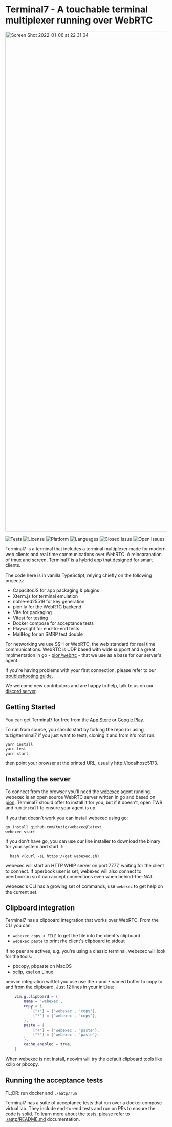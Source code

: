 # Terminal7 - A touchable terminal multiplexer running over WebRTC

<img width="1559" alt="Screen Shot 2022-01-06 at 22 31 04"
src="https://user-images.githubusercontent.com/36852/148447779-959c7c92-d542-4737-9161-bfe009dc746a.png">  

![Tests](https://github.com/tuzig/terminal7/actions/workflows/validate.yml/badge.svg)
![License](https://img.shields.io/badge/license-GPL-green)
![Platform](https://img.shields.io/badge/platform-web-blue)
![Languages](https://img.shields.io/github/languages/top/tuzig/terminal7)
![Closed
Issue](https://img.shields.io/github/issues-closed/tuzig/terminal7?color=A0A0A0)
![Open Issues](https://img.shields.io/github/issues/tuzig/terminal7)

Terminal7 is a terminal that includes a terminal multiplexer made for modern
web clients and real time communications over WebRTC. 
A reincaranation of tmux and screen, Terminal7 is a hybrid
app that designed for smart clients.

The code here is in vanilla TypeSctipt, relying chiefly on the following projects:

- CapacitorJS for app packaging & plugins
- Xterm.js for terminal emulation
- noble-ed25519 for key generation
- pion.ly for the WebRTC backend
- Vite for packaging
- Vitest for testing
- Docker compose for acceptance tests
- Playwright for end-to-end tests
- MailHog for an SMRP test double

For networking we use SSH or WebRTC, the web standard for real time
communications. WebRTC is UDP based with wide support and a great
implmentation in go - [pion/webrtc](https://github.com/pion/webrtc) -
that we use as a base for our server's agent.

If you're having problems with your first connection, please refer to our 
[troubleshooting guide](https://github.com/tuzig/terminal7/blob/master/docs/troubleshooting.md).

We welcome new contributors and are happy to help, talk to us on our
[discord server](https://discord.com/invite/rDBj8k4tUE).

## Getting Started
You can get Terminal7 for free from the 
[App Store](https://apps.apple.com/il/app/terminal7/id1532882447) or
[Google Play](https://play.google.com/store/apps/details?id=dev.terminal).

To run from source, you should start by forking the repo 
(or using tuzig/terminal7 if you just want to test), cloning it and from it's root run:

```console
yarn install
yarn test
yarn start
```
then point your browser at the printed URL, usually http://localhost:5173.

## Installing the server

To connect from the browser you'll need the [webexec](https://github.com/tuzig/webexec) agent running.
webexec is an
open source WebRTC server written in go and based on [pion](https://pion.ly).
Terminal7 should offer to install it for you, but if it doesn't,
open TWR and run `install` to ensure your agent is up.

If you that doesn't work you can install webexec using go:

```console
go install github.com/tuzig/webexec@latest
webexec start
```

If you don't have go, you can use our line installer to download the binary for your system and start it:

```console
  bash <(curl -sL https://get.webexec.sh)
```

webexec will start an HTTP WHIP server on port 7777, waiting for the client to connect.
If pperbook user is set, webexec will also connect to peerbook.io so it can accept connections
even when behind-the-NAT.

webexec's CLI has a growing set of commands, use `webexec` to get help on the current set.

## Clipboard integration

Terminal7 has a clipboard integration that works over WebRTC.
From the CLI you can:

- `webexec copy < FILE` to get the file into the client's clipboard
- `webexec paste` to print rhe client's clipboard to stdout

If no peer are actives, e.g. you're using a classic terminal, webexec will look for the tools:

- pbcopy, pbpaste on MacOS
- xclip, xsel on Linux

neovim integration will let you use use the `+` and `*` named buffer 
to copy to and from the clipboard. Just 12 lines in your init.lua:

```lua
    vim.g.clipboard = {
        name = 'webexec',
        copy = {
            ["+"] = {'webexec', 'copy'},
            ["*"] = {'webexec', 'copy'},
        },
        paste = {
            ["+"] = {'webexec', 'paste'},
            ["*"] = {'webexec', 'paste'},
        },
        cache_enabled = true,
    }
```

When webexec is not install, neovim will try the default clipboard tools like xclip or pbcopy.

## Running the acceptance tests

 TL;DR: run docker and `./aatp/run` 

Terminal7 has a suite of acceptance tests that run over a docker compose virtual lab.
They include end-to-end tests and run on PRs to ensure the code is solid.
To learn more about the tests, please refer to [./aatp/README.md](./aatp/README.md) documentation.
